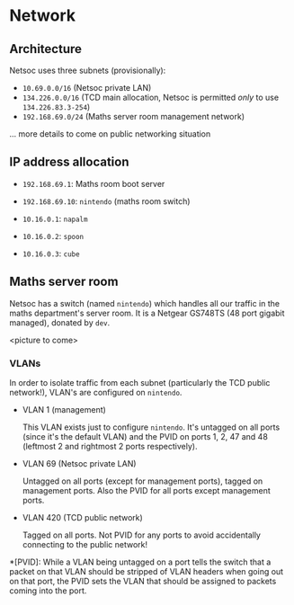 # Network

## Architecture

Netsoc uses three subnets (provisionally):

- `10.69.0.0/16` (Netsoc private LAN)
- `134.226.0.0/16` (TCD main allocation, Netsoc is permitted _only_ to use
  `134.226.83.3-254`)
- `192.168.69.0/24` (Maths server room management network)

... more details to come on public networking situation

## IP address allocation

- `192.168.69.1`: Maths room boot server
- `192.168.69.10`: `nintendo` (maths room switch)

- `10.16.0.1`: `napalm`
- `10.16.0.2`: `spoon`
- `10.16.0.3`: `cube`

## Maths server room

Netsoc has a switch (named `nintendo`) which handles all our traffic in the
maths department's server room. It is a Netgear GS748TS (48 port gigabit
managed), donated by `dev`.

&lt;picture to come&gt;

### VLANs

In order to isolate traffic from each subnet (particularly the TCD public
network!), VLAN's are configured on `nintendo`.

- VLAN 1 (management)

    This VLAN exists just to configure `nintendo`. It's untagged on all ports
    (since it's the default VLAN) and the PVID on ports 1, 2, 47 and 48
    (leftmost 2 and rightmost 2 ports respectively).

- VLAN 69 (Netsoc private LAN)

    Untagged on all ports (except for management ports), tagged on management
    ports. Also the PVID for all ports except management ports.

- VLAN 420 (TCD public network)

    Tagged on all ports. Not PVID for any ports to avoid accidentally connecting
    to the public network!

*[PVID]: While a VLAN being untagged on a port tells the switch that a packet on that VLAN should be stripped of VLAN headers when going out on that port, the PVID sets the VLAN that should be assigned to packets coming into the port.
